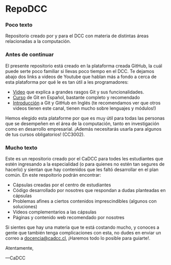 # RepoDCC
### Poco texto

Repositorio creado por y para el DCC con materia de distintas áreas relacionadas a la computación. 

### Antes de continuar

El presente repositorio está creado en la plataforma creada GitHub, la cuál puede serte poco familiar si llevas poco tiempo en el DCC. Te dejamos abajo dos links a videos de Youtube que hablan más a fondo a cerca de esta plataforma por qué le es tan útil a les programadores:

- [Video](https://www.youtube.com/watch?v=jGehuhFhtnE&t=152s&ab_channel=EDteam) que explica a grandes rasgos Git y sus funcionalidades.
- [Curso](https://www.youtube.com/playlist?list=PLU8oAlHdN5BlyaPFiNQcV0xDqy0eR35aU) de Git en Español, bastante completo y recomendado
- [Introducción](https://www.youtube.com/watch?v=RGOj5yH7evk&ab_channel=freeCodeCamp.org) a Git y GitHub en Inglés (te recomendamos ver que otros videos tienen este canal, tienen mucho sobre lenguajes y módulos!)

Hemos elegido esta plataforme por que es muy útil para todas las personas que se desempeñen en el área de la computación, tanto en investigación como en desarrollo empresarial. ¡Además necesitarás usarla para algunos de tus cursos obligatorios! (CC3002).

### Mucho texto

Este es un repositorio creado por el CaDCC para todes les estudiantes que estén ingresando a la especialidad (o para quienes no estén tan segures de hacerlo) y sientan que hay contenidos que les faltó desarrollar en el plan común.
En este respoitorio podrán encontrar:
- Cápsulas creadas por el centro de estudiantes
- Código desarrollado por nosotres que respondan a dudas planteadas en cápsulas
- Problemas afines a ciertos contenidos imprescindibles (algunos con soluciones)
- Vídeos complementarios a las cápsulas
- Páginas y contenido web recomendado por nosotres

Si sientes que hay una materia que te está costando mucho, y conoces a gente que también tenga complicaciones con esta, no dudes en enviar un correo a docencia@cadcc.cl, ¡Haremos todo lo posible para guiarte!.

Atentamente,

—CaDCC
